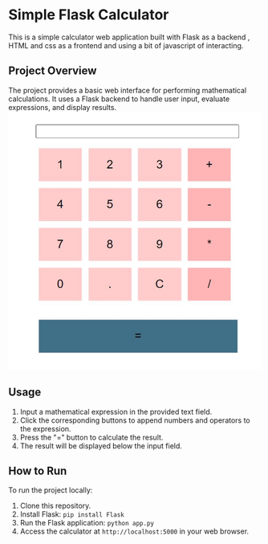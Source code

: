 # Simple Flask Calculator

This is a simple calculator web application built with Flask as a backend , HTML and css as a frontend and using a bit of javascript of interacting.

## Project Overview

The project provides a basic web interface for performing mathematical calculations. It uses a Flask backend to handle user input, evaluate expressions, and display results.
![Example Image](https://github.com/nadasoudi/SimpleFlaskCalculator/blob/main/Scalc.JPG)


## Usage

1. Input a mathematical expression in the provided text field.
2. Click the corresponding buttons to append numbers and operators to the expression.
3. Press the "=" button to calculate the result.
4. The result will be displayed below the input field.


## How to Run

To run the project locally:

1. Clone this repository.
2. Install Flask: `pip install Flask`
3. Run the Flask application: `python app.py`
4. Access the calculator at `http://localhost:5000` in your web browser.



